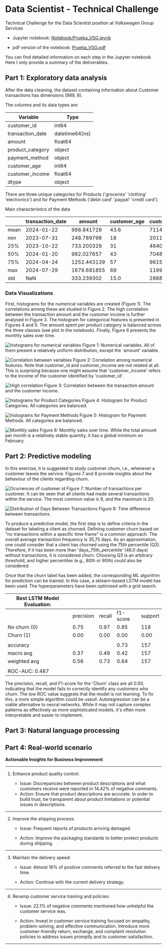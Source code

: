 # Data Scientist - Technical Challenge

Technical Challenge for the Data Scientist position at Volkswagen Group Services

- Jupyter notebook: [Notebook/Prueba_VSG.ipynb](https://github.com/MartinezAgullo/TechChallenge_VGS/blob/main/Notebook/Prueba_VSG.ipynb) 

- pdf version of the notebook: [Prueba_VSG.pdf](https://github.com/MartinezAgullo/TechChallenge_VGS/blob/main/Prueba_VSG.pdf)

You can find detailed information on each step in the Jupyter notebook
Here I only provide a summary of the deliverables.

## Part 1: Exploratory data analysis
After the data cleaning, the dataset containing information about Customer transactions has dimensions (989, 8).

The columns and its data types are:

| Variable                      | Type           |
|-------------------------------|----------------|
| customer_id                   | int64          |
| transaction_date              | datetime64[ns] |
| amount                        | float64        |
| product_category              | object         |
| payment_method                | object         |
| customer_age                  | int64          |
| customer_income               | float64        |
| dtype                         | object         |

There are three unique categories for Products ('groceries' 'clothing' 'electronics') and for Payment Methods ('debit card' 'paypal' 'credit card').

Main characteristics of the data

|      | transaction_date | amount      | customer_age | customer_income |
|------|------------------|-------------|--------------|-----------------|
| mean | 2024-01-22       | 988.841729  | 43.6         | 71141.64        |
| min  | 2023-07-31       | 248.789798  | 18           | 20111.77        |
| 25%  | 2023-10-22       | 733.200329  | 31           | 46407.07        |
| 50%  | 2024-01-20       | 982.027657  | 43           | 70481.60        |
| 75%  | 2024-04-24       | 1252.443139 | 57           | 96152.29        |
| max  | 2024-07-29       | 1679.681855 | 69           | 119941.30       |
| std  | NaN              | 333.239302  | 15.0         | 28889.57        |


### Data Visualizations
First, histograms for the numerical variables are created (Figure 1). The correlations among these are studied in Figure 2. The high correlation between the transaction amount and the customer income is further analysed in Figure 3. The histogram for categorical features is presented in Figures 4 and 5.
The amount spent per product category is balanced across the three classes (see plot in the notebook).
Finally, Figure 6 presents the monthly sales over time.


![histograms for numerical variables](https://github.com/MartinezAgullo/TechChallenge_VGS/blob/main/Images/15_VariableHistos.png)
Figure 1: Numerical variables. All of them present a relatively uniform distribution, except the 'amount' variable.


![Correlation between variables](https://github.com/MartinezAgullo/TechChallenge_VGS/blob/main/Images/11_Correlations.png)
Figure 2: Correlation among numerical features. Note that customer_id and customer_income are not related at all. This is surprising because one might assume that 'customer_income' refers to the income of the customer identified by 'customer_id'.


![High correlation](https://github.com/MartinezAgullo/TechChallenge_VGS/blob/main/Images/12_HighCorrelation.png)
Figure 3: Correlation between the transaction amount and the customer income.


![histograms for Product Categories](https://github.com/MartinezAgullo/TechChallenge_VGS/blob/main/Images/13_Categorical_A.png)
Figure 4: Histogram for Product Categories. All categories are balanced.


![histograms for Payment Methods](https://github.com/MartinezAgullo/TechChallenge_VGS/blob/main/Images/13_Categorical_A.png)
Figure 5: Histogram for Payment Methods. All categories are balanced.


![Monthly sales](https://github.com/MartinezAgullo/TechChallenge_VGS/blob/main/Images/16_TransactionsTime.png)
Figure 6: Monthly sales over time. While the total amount per month is a relatively stable quantity, it has a global minimum on February. 


## Part 2: Predictive modeling
In this exercise, it is suggested to study customer churn, i.e., whenever a customer leaves the service.
Figures 7 and 8 provide insights about the behaviour of the clients regarding churn.

![Ocurrences of customer id](https://github.com/MartinezAgullo/TechChallenge_VGS/blob/main/Images/21_Churn.png)
Figure 7: Number of transactions per customer. It can be seen that all clients had made several transactions within the service. The most common value is 9, and the maximum is 20.

![Distribution of Days Between Transactions](https://github.com/MartinezAgullo/TechChallenge_VGS/blob/main/Images/21_Churn.png)
Figure 8: Time difference between transactions. 

To produce a predictive model, the first step is to define criteria in the dataset for labeling a client as churned. Defining customer churn based on "no transactions within a specific time frame" is a common approach. The overall average transaction frequency is 35,75 days. 
As an approximation, one could consider that a client has churned using the 75th percentile (Q3). Therefore, if it has been more than 'days_75th_percentile' (46.0 days) without transactions, it is considered churn. Choosing Q3 is an arbitrary threshold, and higher percentiles (e.g., 80th or 90th) could also be considered.

Once that the churn label has been added, the corresponding ML algorithm for prediction can be trained. 
In this case, a sklearn-based LSTM model has been used. The hyperparameters have been optimised with a grid search. 


| Best LSTM Model Evaluation:        |               |        |          |         |
|------------------------------------|---------------|--------|----------|---------|
|                                    | precision     | recall | f1-score | support |
| No churn (0)                       | 0.75          | 0.97   | 0.85     | 118     |
| Churn (1)                          | 0.00          | 0.00   | 0.00     | 0.00    |
|                                    |               |        |          |         |
| accuracy                           |               |        | 0.73     | 157     |
| macro avg                          | 0.37          | 0.49   | 0.42     | 157     |
| weighted avg                       | 0.56          | 0.73   | 0.64     | 157     |
|                                    |               |        |          |         |
| ROC-AUC: 0.487                     |               |        |          |         |


The precision, recall, and F1-score for the 'Churn' class are all 0.00, indicating that the model fails to correctly identify any customers who churn. The low ROC value suggests that the model is not learning. To fix this, a more simple algorithm could be useull.
Autoregression can be a viable alternative to neural networks. While it may not capture complex patterns as effectively as more sophisticated models, it's often more interpretable and easier to implement. 




## Part 3: Natural language processing

## Part 4: Real-world scenario

**Actionable Insights for Business Improvement**

____
1. Enhance product quality control: 
    - Issue: Discrepancies between product descriptions and what customers receive were reported in 14.42% of negative comments.
    <!-- Consistent complaints about poor product quality and items not matching descriptions. This is mentioned in 14.4% of negative comments. -->

    - Action: Ensure that product descriptions are accurate.  In order to build trust, be transparent about product limitations or potential issues in descriptions.
____
2. Improve the shipping process:
    - Issue: Frequent reports of products arriving damaged.

    - Action: Improve the packaging standards to better protect products during shipping.
____
3. Maintain the delivery speed:
    - Issue: Almost 16% of positive comments referred to the fast delivery time.

    - Action: Continue with the current delivery strategy.
    
    
____
4. Revamp customer service training and policies:
    - Issue: 22.1% of negative comments mentioned how unhelpful the customer service was.

    - Action: Invest in customer service training focused on empathy, problem-solving, and effective communication. Introduce more customer-friendly return, exchange, and complaint resolution policies to address issues promptly and to customer satisfaction.
____


